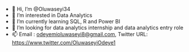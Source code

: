 - 👋 Hi, I’m @Oluwaseyi34
- 👀 I’m interested in Data Analytics
- 🌱 I’m currently learning SQL, R and Power BI
- 💞️ I’m looking for data analytics internship and data analytics entry role
- 📫 Email : odeyemioluwaseyi8@gmail.com, Twitter URL: https://www.twitter.com/OluwaseyiOdeye1

<!---
Oluwaseyi34/Oluwaseyi34 is a ✨ special ✨ repository because its `README.md` (this file) appears on your GitHub profile.
You can click the Preview link to take a look at your changes.
--->
